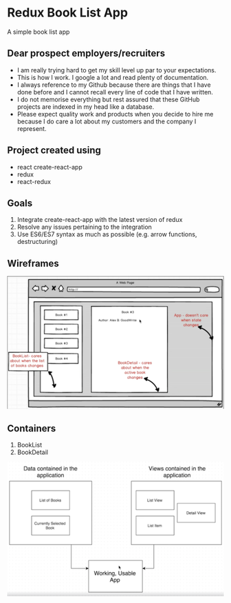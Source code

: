 # Redux Book List App
A simple book list app

## Dear prospect employers/recruiters
- I am really trying hard to get my skill level up par to your expectations.
- This is how I work. I google a lot and read plenty of documentation.
- I always reference to my Github because there are things that I have done before and I cannot recall every line of code that I have written.
- I do not memorise everything but rest assured that these GitHub projects are indexed in my head like a database.
- Please expect quality work and products when you decide to hire me because I do care a lot about my customers and the company I represent.

## Project created using
- react create-react-app
- redux
- react-redux

## Goals
1. Integrate create-react-app with the latest version of redux
2. Resolve any issues pertaining to the integration
3. Use ES6/ES7 syntax as much as possible (e.g. arrow functions, destructuring)

## Wireframes
![](/docs/images/bookListApp.png)

## Containers
1. BookList
2. BookDetail

![](/docs/images/reduxContainers.png)
